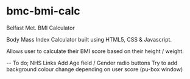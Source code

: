 # bmc-bmi-calc
 Belfast Met. BMI Calculator

Body Mass Index Calculator built using HTML5, CSS & Javascript.

Allows user to calculate their BMI score based on their height / weight.

-- To do;
NHS Links 
Add Age field / Gender radio buttons
Try to add background colour change depending on user score (pu-box window)